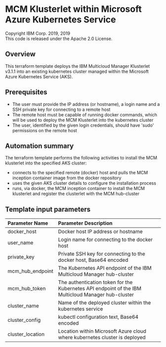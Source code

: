 # MCM Klusterlet within Microsoft Azure Kubernetes Service
Copyright IBM Corp. 2019, 2019 \
This code is released under the Apache 2.0 License.

## Overview
This terraform template deploys the IBM Multicloud Manager Klusterlet v3.1.1 into an existing kubernetes cluster managed within the Microsoft Azure Kubernetes Service (AKS).

## Prerequisites
* The user must provide the IP address (or hostname), a login name and a SSH private key for connecting to a remote host
* The remote host must be capable of running docker commands, which will be used to deploy the MCM Klusterlet into the kubernetes cluster
* The user, identified by the given login credentials, should have 'sudo' permissions on the remote host

## Automation summary
The terraform template performs the following activities to install the MCM klusterlet into the specified AKS cluster:
* connects to the specified remote (docker) host and pulls the MCM inception container image from the docker repository
* uses the given AKS cluster details to configure the installation process
* runs, via docker, the MCM inception container to install the MCM klusterlet and register the clusterlet with the MCM hub-cluster

## Template input parameters

| Parameter Name        | Parameter Description |
| :---                  | :---        |
| docker_host           | Docker host IP address or hostname |
| user_name             | Login name for connecting to the docker host |
| private_key           | Private SSH key for connecting to the docker host, Base64 encoded |
| mcm\_hub\_endpoint    | The Kubernetes API endpoint of the IBM Multicloud Manager hub-cluster |
| mcm\_hub\_token       | The authentication token for the Kubernetes API endpoint of the IBM Multicloud Manager hub-cluster |
| cluster_name          | Name of the deployed cluster within the kubernetes service | 
| cluster_config        | kubectl configuration text, Base64 encoded | 
| cluster_location      | Location within Microsoft Azure cloud where kubernetes cluster is deployed | 
